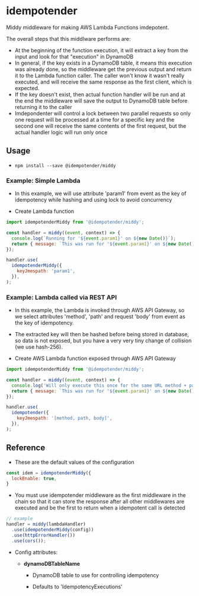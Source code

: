 # idempotender

Middy middleware for making AWS Lambda Functions imdepotent.

The overall steps that this middlware performs are:

- At the beginning of the function execution, it will extract a key from the input and look for that "execution" in DynamoDB
- In general, if the key exists in a DynamoDB table, it means this execution was already done, so the middleware get the previous output and return it to the Lambda function caller. The caller won't know it wasn't really executed, and will receive the same response as the first client, which is expected.
- If the key doesn't exist, then actual function handler will be run and at the end the middleware will save the output to DynamoDB table before returning it to the caller
- Imdepondenter will control a lock between two parallel requests so only one request will be processed at a time for a specific key and the second one will receive the same contents of the first request, but the actual handler logic will run only once

## Usage

- `npm install --save @idempotender/middy`


### Example: Simple Lambda

- In this example, we will use attribute 'param1' from event as the key of idempotency while hashing and using lock to avoid concurrency

- Create Lambda function

```js
import idempotenderMiddy from '@idempotender/middy';

const handler = middy((event, context) => {
  console.log(`Running for '${event.param1}' on ${new Date()}`);
  return { message: `This was run for '${event.param1}' on ${new Date()}` };
});

handler.use(
  idempotenderMiddy({
    keyJmespath: 'param1',
  }),
);
```

### Example: Lambda called via REST API

- In this example, the Lambda is invoked through AWS API Gateway, so we select attributes 'method', 'path' and request 'body' from event as the key of idempotency.

- The extracted key will then be hashed before being stored in database, so data is not exposed, but you have a very very tiny change of collision (we use hash-256).

- Create AWS Lambda function exposed through AWS API Gateway

```js
import idempotenderMiddy from '@idempotender/middy';

const handler = middy((event, context) => {
  console.log('Will only execute this once for the same URL method + path + body contents');
  return { message: `This was run for '${event.param1}' on ${new Date()}` };
});

handler.use(
  idempotender({
    keyJmespath: '[method, path, body]',
  }),
);
```

## Reference

- These are the default values of the configuration

```js
const idem = idempotenderMiddy({
  lockEnable: true,
}
```

- You must use idempotender middleware as the first middleware in the chain so that it can store the response after all other middlewares are executed and be the first to return when a idempotent call is detected

```js
// example
handler = middy(lambdaHandler)
  .use(idempotenderMiddy(config))
  .use(httpErrorHandler())
  .use(cors());
```

- Config attributes:

  - **dynamoDBTableName**

    - DynamoDB table to use for controlling idempotency

    - Defaults to 'IdempotencyExecutions'
